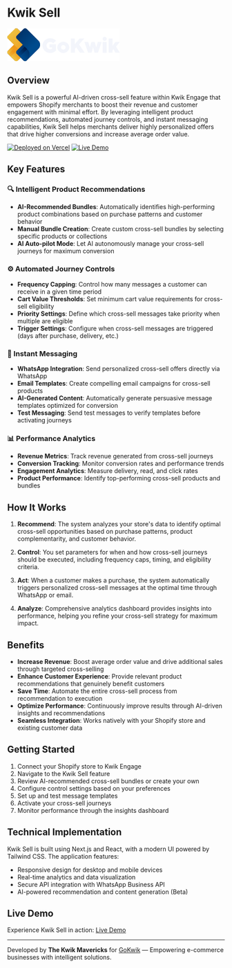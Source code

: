 # Kwik Sell

![GoKwik Logo](public/gokwiklogo.png)

## Overview

Kwik Sell is a powerful AI-driven cross-sell feature within Kwik Engage that empowers Shopify merchants to boost their revenue and customer engagement with minimal effort. By leveraging intelligent product recommendations, automated journey controls, and instant messaging capabilities, Kwik Sell helps merchants deliver highly personalized offers that drive higher conversions and increase average order value.

[![Deployed on Vercel](https://img.shields.io/badge/Deployed%20on-Vercel-black?style=for-the-badge&logo=vercel)](https://vercel.com/vipultanwargokwik-gmailcoms-projects/v0-kwik-engage-smart-cross-sell)
[![Live Demo](https://img.shields.io/badge/Live%20Demo-View%20App-blue?style=for-the-badge)](https://v0-kwik-engage-smart-cross-sell-blond.vercel.app/)

## Key Features

### 🔍 Intelligent Product Recommendations

- **AI-Recommended Bundles**: Automatically identifies high-performing product combinations based on purchase patterns and customer behavior
- **Manual Bundle Creation**: Create custom cross-sell bundles by selecting specific products or collections
- **AI Auto-pilot Mode**: Let AI autonomously manage your cross-sell journeys for maximum conversion

### ⚙️ Automated Journey Controls

- **Frequency Capping**: Control how many messages a customer can receive in a given time period
- **Cart Value Thresholds**: Set minimum cart value requirements for cross-sell eligibility
- **Priority Settings**: Define which cross-sell messages take priority when multiple are eligible
- **Trigger Settings**: Configure when cross-sell messages are triggered (days after purchase, delivery, etc.)

### 💬 Instant Messaging

- **WhatsApp Integration**: Send personalized cross-sell offers directly via WhatsApp
- **Email Templates**: Create compelling email campaigns for cross-sell products
- **AI-Generated Content**: Automatically generate persuasive message templates optimized for conversion
- **Test Messaging**: Send test messages to verify templates before activating journeys

### 📊 Performance Analytics

- **Revenue Metrics**: Track revenue generated from cross-sell journeys
- **Conversion Tracking**: Monitor conversion rates and performance trends
- **Engagement Analytics**: Measure delivery, read, and click rates
- **Product Performance**: Identify top-performing cross-sell products and bundles

## How It Works

1. **Recommend**: The system analyzes your store's data to identify optimal cross-sell opportunities based on purchase patterns, product complementarity, and customer behavior.

2. **Control**: You set parameters for when and how cross-sell journeys should be executed, including frequency caps, timing, and eligibility criteria.

3. **Act**: When a customer makes a purchase, the system automatically triggers personalized cross-sell messages at the optimal time through WhatsApp or email.

4. **Analyze**: Comprehensive analytics dashboard provides insights into performance, helping you refine your cross-sell strategy for maximum impact.

## Benefits

- **Increase Revenue**: Boost average order value and drive additional sales through targeted cross-selling
- **Enhance Customer Experience**: Provide relevant product recommendations that genuinely benefit customers
- **Save Time**: Automate the entire cross-sell process from recommendation to execution
- **Optimize Performance**: Continuously improve results through AI-driven insights and recommendations
- **Seamless Integration**: Works natively with your Shopify store and existing customer data

## Getting Started

1. Connect your Shopify store to Kwik Engage
2. Navigate to the Kwik Sell feature
3. Review AI-recommended cross-sell bundles or create your own
4. Configure control settings based on your preferences
5. Set up and test message templates
6. Activate your cross-sell journeys
7. Monitor performance through the insights dashboard

## Technical Implementation

Kwik Sell is built using Next.js and React, with a modern UI powered by Tailwind CSS. The application features:

- Responsive design for desktop and mobile devices
- Real-time analytics and data visualization
- Secure API integration with WhatsApp Business API
- AI-powered recommendation and content generation (Beta)

## Live Demo

Experience Kwik Sell in action: [Live Demo](https://v0-kwik-engage-smart-cross-sell-blond.vercel.app/)

---

Developed by **The Kwik Mavericks** for [GoKwik](https://gokwik.co) — Empowering e-commerce businesses with intelligent solutions.